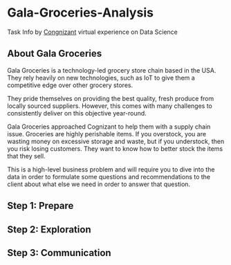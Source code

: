 # Gala-Groceries-Analysis
Task Info by [Congnizant](https://www.theforage.com/virtual-experience/5N2ygyhzMWjKQmgCK/cognizant/artificial-intelligence-rtbq/exploratory-data-analysis) virtual experience on Data Science

## About Gala Groceries
Gala Groceries is a technology-led grocery store chain based in the USA. They rely heavily on new technologies, such as IoT to give them a competitive edge over other grocery stores.  

They pride themselves on providing the best quality, fresh produce from locally sourced suppliers. However, this comes with many challenges to consistently deliver on this objective year-round.  

Gala Groceries approached Cognizant to help them with a supply chain issue. Groceries are highly perishable items. If you overstock, you are wasting money on excessive storage and waste, but if you understock, then you risk losing customers. They want to know how to better stock the items that they sell.  

This is a high-level business problem and will require you to dive into the data in order to formulate some questions and recommendations to the client about what else we need in order to answer that question.  

## Step 1: Prepare


## Step 2: Exploration


## Step 3: Communication
